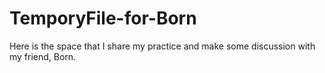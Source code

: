 # TemporyFile-for-Born
Here is the space that I share my practice and make some discussion with my friend, Born.
